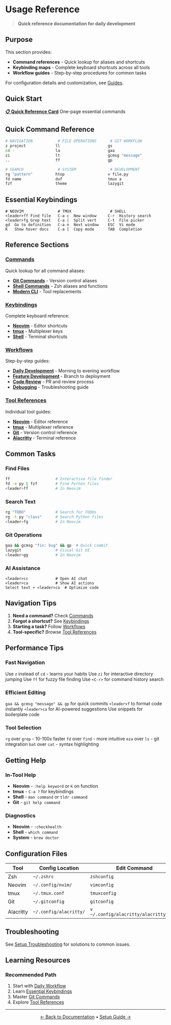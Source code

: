 # Usage Reference

> **Quick reference documentation for daily development**

## Purpose

This section provides:

- **Command references** - Quick lookup for aliases and shortcuts
- **Keybinding maps** - Complete keyboard shortcuts across all tools
- **Workflow guides** - Step-by-step procedures for common tasks

For configuration details and customization, see [Guides](../guides/README.md).

## Quick Start

**[📋 Quick Reference Card](QUICK_REFERENCE.md)** One-page essential commands

## Quick Command Reference

```bash
# NAVIGATION           # FILE OPERATIONS      # GIT WORKFLOW
z project             ll                     gs
cd -                  la                     gaa
zi                    lt                     gcmsg "message"
..                    ff                     gp

# SEARCH               # SYSTEM               # DEVELOPMENT
rg "pattern"          htop                   v file.py
fd name               duf                    tmux a
fzf                   theme                  lazygit
```

## Essential Keybindings

```vim
# NEOVIM               # TMUX                 # SHELL
<leader>ff Find file   C-a c  New window     C-r  History search
<leader>fg Grep text   C-a |  Split vert     C-t  File picker
gd  Go to definition   C-a n  Next window    ESC  Vi mode
K   Show hover docs    C-a [  Copy mode      TAB  Completion
```

## Reference Sections

### [Commands](commands/)

Quick lookup for all command aliases:

- **[Git Commands](commands/git.md)** - Version control aliases
- **[Shell Commands](commands/shell.md)** - Zsh aliases and functions
- **[Modern CLI](commands/modern-cli.md)** - Tool replacements

### [Keybindings](keybindings/)

Complete keyboard reference:

- **[Neovim](keybindings/neovim.md)** - Editor shortcuts
- **[tmux](keybindings/tmux.md)** - Multiplexer keys
- **[Shell](keybindings/shell.md)** - Terminal shortcuts

### [Workflows](workflows/)

Step-by-step guides:

- **[Daily Development](workflows/daily.md)** - Morning to evening workflow
- **[Feature Development](workflows/features.md)** - Branch to deployment
- **[Code Review](workflows/review.md)** - PR and review process
- **[Debugging](workflows/debugging.md)** - Troubleshooting guide

### [Tool References](tools/)

Individual tool guides:

- **[Neovim](tools/neovim.md)** - Editor reference
- **[tmux](tools/tmux.md)** - Multiplexer reference
- **[Git](tools/git.md)** - Version control reference
- **[Alacritty](tools/alacritty.md)** - Terminal reference

## Common Tasks

### Find Files
```bash
ff                    # Interactive file finder
fd -e py | fzf        # Find Python files
<leader>ff            # In Neovim
```

### Search Text
```bash
rg "TODO"             # Search for TODOs
rg -t py "class"      # Search Python files
<leader>fg            # In Neovim
```

### Git Operations
```bash
gaa && gcmsg "fix: bug" && gp  # Quick commit
lazygit               # Visual Git UI
<leader>gg            # In Neovim
```

### AI Assistance
```vim
<leader>cc            # Open AI chat
<leader>ca            # Show AI actions
Select text + <leader>co  # Optimize code
```

## Navigation Tips

1. **Need a command?** Check [Commands](commands/)
2. **Forgot a shortcut?** See [Keybindings](keybindings/)
3. **Starting a task?** Follow [Workflows](workflows/)
4. **Tool-specific?** Browse [Tool References](tools/)

## Performance Tips

### Fast Navigation
Use `z` instead of `cd` - learns your habits
Use `zi` for interactive directory jumping
Use `ff` for fuzzy file finding
Use `<C-r>` for command history search

### Efficient Editing
`gaa && gcmsg "message" && gp` for quick commits
`<leader>f` to format code instantly
`<leader>ca` for AI-powered suggestions
Use snippets for boilerplate code

### Tool Selection
`rg` over `grep` - 10-100x faster
`fd` over `find` - more intuitive
`eza` over `ls` - git integration
`bat` over `cat` - syntax highlighting

## Getting Help

### In-Tool Help

- **Neovim** - `:help keyword` or `K` on function
- **tmux** - `C-a ?` for keybindings
- **Shell** - `man command` or `tldr command`
- **Git** - `git help command`

### Diagnostics

- **Neovim** - `:checkhealth`
- **Shell** - `which command`
- **System** - `brew doctor`

## Configuration Files

| Tool | Config Location | Edit Command |
|------|-----------------|--------------|
| Zsh | `~/.zshrc` | `zshconfig` |
| Neovim | `~/.config/nvim/` | `vimconfig` |
| tmux | `~/.tmux.conf` | `tmuxconfig` |
| Git | `~/.gitconfig` | `gitconfig` |
| Alacritty | `~/.config/alacritty/` | `v ~/.config/alacritty/alacritty.toml` |

## Troubleshooting

See [Setup Troubleshooting](../setup/troubleshooting.md) for solutions to common issues.

## Learning Resources

### Recommended Path
1. Start with [Daily Workflow](workflows/daily.md)
2. Learn [Essential Keybindings](keybindings/README.md)
3. Master [Git Commands](commands/git.md)
4. Explore [Tool References](tools/)

---

<p align="center">
  <a href="../README.md">← Back to Documentation</a> •
  <a href="../setup/README.md">Setup Guide →</a>
</p>